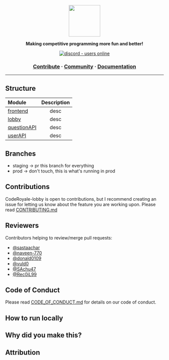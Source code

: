 <a href="https://dogehouse.tv"><p align="center">
<img height=100 src="Coderoyale-logo.jpeg"/>

</p></a>
<p align="center">
  <strong>Making competitive programming more fun and better!</strong>
</p>
<p align="center">
  <a href="https://discord.gg/aCKem4h8te">
    <img src="https://img.shields.io/discord/841533336581308416.svg?style=for-the-badge" alt="discord - users online" />
  </a>
</p>

<h3 align="center">
  <a href="https://github.com/benawad/dogehouse/blob/staging/CONTRIBUTING.md">Contribute</a>
  <span> · </span>
  <a href="https://discord.gg/aCKem4h8te">Community</a>
  <span> · </span>
  <a href="https://github.com/FotieMConstant/dogehouse-docs">Documentation</a>
</h3>

---

## Structure

| Module           | Description |
| :--------------- | :---------: |
| [frontend]() |    desc     |
| [lobby](link)    |    desc     |
| [questionAPI](link)    |    desc     |
| [userAPI](link)    |    desc     |




## Branches

- staging -> pr this branch for everything
- prod -> don't touch, this is what's running in prod

## Contributions

CodeRoyale-lobby is open to contributions, but I recommend creating an issue for letting us know about the feature you are working upon.
Please read [CONTRIBUTING.md](link)

## Reviewers

Contributors helping to review/merge pull requests:

- [@sastaachar](https://github.com/sastaachar)
- [@naveen-770](https://github.com/naveen-770)
- [@donald0109](https://github.com/donald0109)
- [@vuld0](https://github.com/vuld0)
- [@SAchu47](https://github.com/SAchu47)
- [@Rec0iL99](https://github.com/Rec0iL99)

## Code of Conduct

Please read [CODE_OF_CONDUCT.md](link) for details on our code of conduct.

## How to run locally

## Why did you make this?

## Attribution


